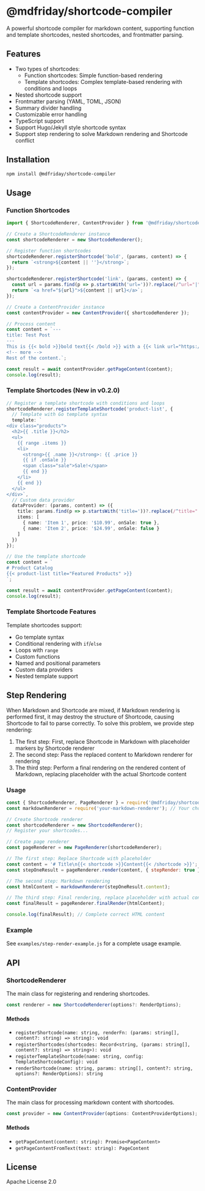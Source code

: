 # @mdfriday/shortcode-compiler

A powerful shortcode compiler for markdown content, supporting function and template shortcodes, nested shortcodes, and frontmatter parsing.

## Features

- Two types of shortcodes:
  - Function shortcodes: Simple function-based rendering
  - Template shortcodes: Complex template-based rendering with conditions and loops
- Nested shortcode support
- Frontmatter parsing (YAML, TOML, JSON)
- Summary divider handling
- Customizable error handling
- TypeScript support
- Support Hugo/Jekyll style shortcode syntax
- Support step rendering to solve Markdown rendering and Shortcode conflict

## Installation

```bash
npm install @mdfriday/shortcode-compiler
```

## Usage

### Function Shortcodes

```typescript
import { ShortcodeRenderer, ContentProvider } from '@mdfriday/shortcode-compiler';

// Create a ShortcodeRenderer instance
const shortcodeRenderer = new ShortcodeRenderer();

// Register function shortcodes
shortcodeRenderer.registerShortcode('bold', (params, content) => {
  return `<strong>${content || ''}</strong>`;
});

shortcodeRenderer.registerShortcode('link', (params, content) => {
  const url = params.find(p => p.startsWith('url='))?.replace(/^url="|"$/g, '') || '#';
  return `<a href="${url}">${content || url}</a>`;
});

// Create a ContentProvider instance
const contentProvider = new ContentProvider({ shortcodeRenderer });

// Process content
const content = `---
title: Test Post
---
This is {{< bold >}}bold text{{< /bold >}} with a {{< link url="https://example.com" >}}link{{< /link >}}.
<!-- more -->
Rest of the content.`;

const result = await contentProvider.getPageContent(content);
console.log(result);
```

### Template Shortcodes (New in v0.2.0)

```typescript
// Register a template shortcode with conditions and loops
shortcodeRenderer.registerTemplateShortcode('product-list', {
  // Template with Go template syntax
  template: `
<div class="products">
  <h2>{{ .title }}</h2>
  <ul>
    {{ range .items }}
    <li>
      <strong>{{ .name }}</strong>: {{ .price }}
      {{ if .onSale }}
      <span class="sale">Sale!</span>
      {{ end }}
    </li>
    {{ end }}
  </ul>
</div>`,
  // Custom data provider
  dataProvider: (params, content) => ({
    title: params.find(p => p.startsWith('title='))?.replace(/^title="|"$/g, '') || 'Products',
    items: [
      { name: 'Item 1', price: '$10.99', onSale: true },
      { name: 'Item 2', price: '$24.99', onSale: false }
    ]
  })
});

// Use the template shortcode
const content = `
# Product Catalog
{{< product-list title="Featured Products" >}}
`;

const result = await contentProvider.getPageContent(content);
console.log(result);
```

### Template Shortcode Features

Template shortcodes support:
- Go template syntax
- Conditional rendering with `if`/`else`
- Loops with `range`
- Custom functions
- Named and positional parameters
- Custom data providers
- Nested template support

## Step Rendering

When Markdown and Shortcode are mixed, if Markdown rendering is performed first, it may destroy the structure of Shortcode, causing Shortcode to fail to parse correctly. To solve this problem, we provide step rendering:

1. The first step: First, replace Shortcode in Markdown with placeholder markers by Shortcode renderer
2. The second step: Pass the replaced content to Markdown renderer for rendering
3. The third step: Perform a final rendering on the rendered content of Markdown, replacing placeholder with the actual Shortcode content

### Usage

```javascript
const { ShortcodeRenderer, PageRenderer } = require('@mdfriday/shortcode-compiler');
const markdownRenderer = require('your-markdown-renderer'); // Your chosen Markdown renderer

// Create Shortcode renderer
const shortcodeRenderer = new ShortcodeRenderer();
// Register your shortcodes...

// Create page renderer
const pageRenderer = new PageRenderer(shortcodeRenderer);

// The first step: Replace Shortcode with placeholder
const content = '# Title\n{{< shortcode >}}Content{{< /shortcode >}}';
const stepOneResult = pageRenderer.render(content, { stepRender: true });

// The second step: Markdown rendering
const htmlContent = markdownRenderer(stepOneResult.content);

// The third step: Final rendering, replace placeholder with actual content
const finalResult = pageRenderer.finalRender(htmlContent);

console.log(finalResult); // Complete correct HTML content
```

### Example

See `examples/step-render-example.js` for a complete usage example.

## API

### ShortcodeRenderer

The main class for registering and rendering shortcodes.

```typescript
const renderer = new ShortcodeRenderer(options?: RenderOptions);
```

#### Methods

- `registerShortcode(name: string, renderFn: (params: string[], content?: string) => string): void`
- `registerShortcodes(shortcodes: Record<string, (params: string[], content?: string) => string>): void`
- `registerTemplateShortcode(name: string, config: TemplateShortcodeConfig): void`
- `renderShortcode(name: string, params: string[], content?: string, options?: RenderOptions): string`

### ContentProvider

The main class for processing markdown content with shortcodes.

```typescript
const provider = new ContentProvider(options: ContentProviderOptions);
```

#### Methods

- `getPageContent(content: string): Promise<PageContent>`
- `getPageContentFromText(text: string): PageContent`

## License

Apache License 2.0
